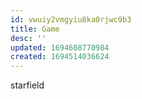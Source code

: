 ```yaml
---
id: vwuiy2vmgyiu8ka0rjwc9b3
title: Game
desc: ''
updated: 1694608770984
created: 1694514036624
---
```


starfield
